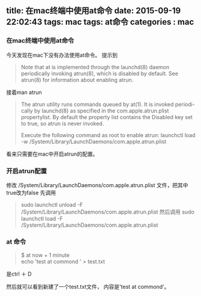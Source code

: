 title: 在mac终端中使用at命令
date: 2015-09-19 22:02:43
tags: mac 
tags: at命令
categories : mac
---

### 在mac终端中使用at命令
今天发现在mac下没有办法使用at命令。
提示到

> Note that at is implemented through the launchd(8) daemon periodically invoking atrun(8), which is disabled by default.  See atrun(8) for information about enabling atrun.

接着man atrun
> The atrun utility runs commands queued by at(1).  It is invoked periodi-cally by launchd(8) as specified in the com.apple.atrun.plist propertylist.  By default the property list contains the Disabled key set to true, so atrun is never invoked.
>
> Execute the following command as root to enable atrun:
> launchctl load -w /System/Library/LaunchDaemons/com.apple.atrun.plist

看来只需要在mac中开启atrun的配置。
### 开启atrun配置

修改 /System/Library/LaunchDaemons/com.apple.atrun.plist 文件，把其中true改为false
先调用 
> sudo launchctl unload -F /System/Library/LaunchDaemons/com.apple.atrun.plist
然后调用 
> sudo launchctl load -F /System/Library/LaunchDaemons/com.apple.atrun.plist

### at 命令
> $ at now + 1 minute  
> echo 'test at commond ' > test.txt
> <EOD>

<EOD> 是ctrl ＋ D

然后就可以看到新建了一个test.txt文件， 内容是'test at commond'。
